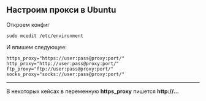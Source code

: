## Настроим прокси в Ubuntu

Откроем конфиг
```
sudo mcedit /etc/environment
```
И впишем следующее:
```
https_proxy="https://user:pass@proxy:port/" 
http_proxy="http://user:pass@proxy:port/"
ftp_proxy="ftp://user:pass@proxy:port/"
socks_proxy="socks://user:pass@proxy:port/"
```
***
В некоторых кейсах в переменную **https_proxy** пишется **http://...**
